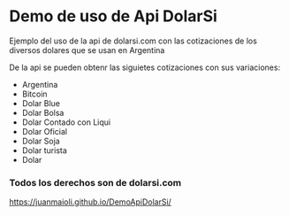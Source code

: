 # Demo de uso de Api DolarSi #

Ejemplo del uso de la api de dolarsi.com con las cotizaciones de los diversos dolares que se usan en Argentina

De la api se pueden obtenr las siguietes cotizaciones con sus variaciones:
- Argentina
- Bitcoin
- Dolar Blue
- Dolar Bolsa
- Dolar Contado con Liqui
- Dolar Oficial
- Dolar Soja
- Dolar turista
- Dolar

### Todos los derechos son de dolarsi.com ###
https://juanmaioli.github.io/DemoApiDolarSi/
